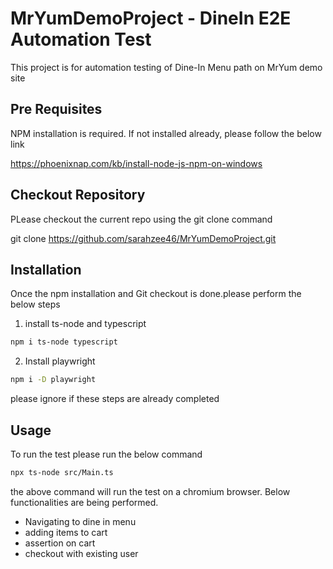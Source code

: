 # MrYumDemoProject - DineIn E2E Automation Test

This project is for automation testing of Dine-In Menu path on MrYum demo site

## Pre Requisites

NPM installation is required.
If not installed already, please follow the below link

https://phoenixnap.com/kb/install-node-js-npm-on-windows

## Checkout Repository

PLease checkout the current repo using the git clone command

git clone https://github.com/sarahzee46/MrYumDemoProject.git

## Installation

Once the npm installation and Git checkout is done.please perform the below steps

1. install ts-node and typescript

```bash
npm i ts-node typescript
```
2. Install playwright

```bash
npm i -D playwright
```

please ignore if these steps are already completed

## Usage

To run the test please run the below command

```bash
npx ts-node src/Main.ts
```

the above command will run the test on a chromium browser.
Below functionalities are being performed.

* Navigating to dine in menu
* adding items to cart
* assertion on cart
* checkout with existing user